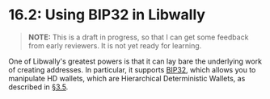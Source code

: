 # 16.2: Using BIP32 in Libwally

> **NOTE:** This is a draft in progress, so that I can get some feedback from early reviewers. It is not yet ready for learning.

One of Libwally's greatest powers is that it can lay bare the underlying work of creating addresses. In particular, it supports [BIP32](https://github.com/bitcoin/bips/blob/master/bip-0032.mediawiki), which allows you to manipulate HD wallets, which are Hierarchical Deterministic Wallets, as described in [§3.5](03_5_Understanding_the_Descriptor.md).

